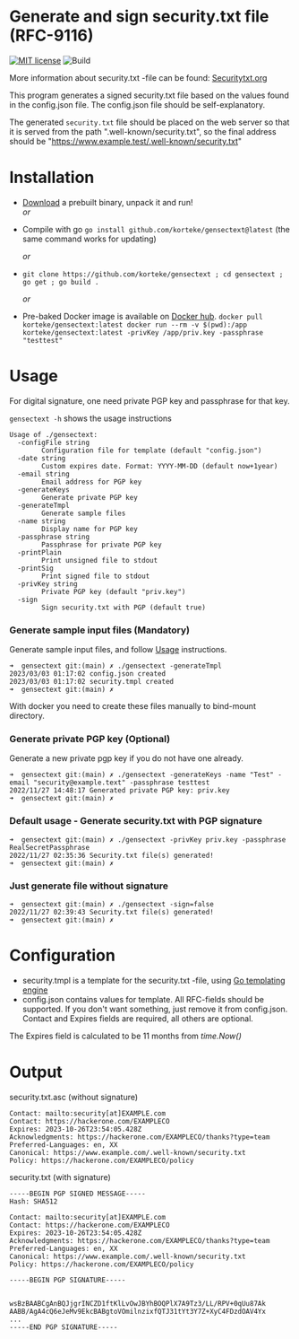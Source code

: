 # Generate and sign security.txt file (RFC-9116)
[![MIT license](https://img.shields.io/github/license/korteke/gensectext.svg)](https://github.com/korteke/gensectext/blob/main/LICENSE.md)
![Build](https://github.com/korteke/gensectext/actions/workflows/go.yaml/badge.svg)

More information about security.txt -file can be found: [Securitytxt.org](https://securitytxt.org/)

This program generates a signed security.txt file based on the values found in the config.json file. The config.json file should be self-explanatory.

The generated `security.txt` file should be placed on the web server so that it is served from the path ".well-known/security.txt", so the final address should be "https://www.example.test/.well-known/security.txt"
 
# Installation 
- [Download](https://github.com/korteke/gensectext/releases/latest) a prebuilt binary, unpack it and run!    
    _or_ 

- Compile with go `go install github.com/korteke/gensectext@latest` (the same command works for updating)

   _or_   
- `git clone https://github.com/korteke/gensectext ; cd gensectext ; go get ; go build .`   

  _or_   
- Pre-baked Docker image is available on [Docker hub](https://hub.docker.com/r/korteke/gensectext).
      ```
      docker pull korteke/gensectext:latest
      docker run --rm -v $(pwd):/app korteke/gensectext:latest -privKey /app/priv.key -passphrase "testtest"
      ```

# Usage
For digital signature, one need private PGP key and passphrase for that key.

`gensectext -h` shows the usage instructions 

```
Usage of ./gensectext:
  -configFile string
        Configuration file for template (default "config.json")
  -date string
    	Custom expires date. Format: YYYY-MM-DD (default now+1year)
  -email string
        Email address for PGP key
  -generateKeys
        Generate private PGP key
  -generateTmpl
    	Generate sample files
  -name string
        Display name for PGP key
  -passphrase string
        Passphrase for private PGP key
  -printPlain
    	Print unsigned file to stdout
  -printSig
    	Print signed file to stdout
  -privKey string
        Private PGP key (default "priv.key")
  -sign
        Sign security.txt with PGP (default true)
```

### Generate sample input files (Mandatory)
Generate sample input files, and follow [Usage](#usage) instructions.
```
➜  gensectext git:(main) ✗ ./gensectext -generateTmpl
2023/03/03 01:17:02 config.json created
2023/03/03 01:17:02 security.tmpl created
➜  gensectext git:(main) ✗
```
With docker you need to create these files manually to bind-mount directory.
### Generate private PGP key (Optional)
Generate a new private pgp key if you do not have one already.
```
➜  gensectext git:(main) ✗ ./gensectext -generateKeys -name "Test" -email "security@example.text" -passphrase testtest
2022/11/27 14:48:17 Generated private PGP key: priv.key
➜  gensectext git:(main) ✗ 
```

### Default usage - Generate security.txt with PGP signature
```
➜  gensectext git:(main) ✗ ./gensectext -privKey priv.key -passphrase RealSecretPassphrase
2022/11/27 02:35:36 Security.txt file(s) generated!
➜  gensectext git:(main) ✗
```

### Just generate file without signature
```
➜  gensectext git:(main) ✗ ./gensectext -sign=false
2022/11/27 02:39:43 Security.txt file(s) generated!
➜  gensectext git:(main) ✗
```

# Configuration
* security.tmpl is a template for the security.txt -file, using [Go templating engine](https://pkg.go.dev/text/template)
* config.json contains values for template. All RFC-fields should be supported. If you don't want something, just remove it from config.json. Contact and Expires fields are required, all others are optional.   
  
The Expires field is calculated to be 11 months from *time.Now()*

# Output
security.txt.asc (without signature)
```
Contact: mailto:security[at]EXAMPLE.com
Contact: https://hackerone.com/EXAMPLECO
Expires: 2023-10-26T23:54:05.428Z
Acknowledgments: https://hackerone.com/EXAMPLECO/thanks?type=team
Preferred-Languages: en, XX
Canonical: https://www.example.com/.well-known/security.txt
Policy: https://hackerone.com/EXAMPLECO/policy
```

security.txt (with signature)
```
-----BEGIN PGP SIGNED MESSAGE-----
Hash: SHA512

Contact: mailto:security[at]EXAMPLE.com
Contact: https://hackerone.com/EXAMPLECO
Expires: 2023-10-26T23:54:05.428Z
Acknowledgments: https://hackerone.com/EXAMPLECO/thanks?type=team
Preferred-Languages: en, XX
Canonical: https://www.example.com/.well-known/security.txt
Policy: https://hackerone.com/EXAMPLECO/policy

-----BEGIN PGP SIGNATURE-----


wsBzBAABCgAnBQJjgrINCZD1ftKlLvOwJBYhBOQPlX7A9Tz3/LL/RPV+0qUu87Ak
AABB/AgA4cQ6eJeMv9EkcBABgtoVOmilnzixfQTJ31tYt3Y7Z+XyC4FDzdOAV4Yx
...
-----END PGP SIGNATURE-----
```






